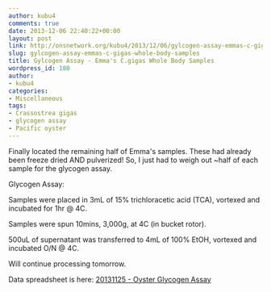 ```yaml
---
author: kubu4
comments: true
date: 2013-12-06 22:40:22+00:00
layout: post
link: http://onsnetwork.org/kubu4/2013/12/06/gylcogen-assay-emmas-c-gigas-whole-body-samples/
slug: gylcogen-assay-emmas-c-gigas-whole-body-samples
title: Gylcogen Assay - Emma's C.gigas Whole Body Samples
wordpress_id: 180
author:
- kubu4
categories:
- Miscellaneous
tags:
- Crassostrea gigas
- glycogen assay
- Pacific oyster
---
```


Finally located the remaining half of Emma's samples. These had already been freeze dried AND pulverized! So, I just had to weigh out ~half of each sample for the glycogen assay.

Glycogen Assay:

Samples were placed in 3mL of 15% trichloracetic acid (TCA), vortexed and incubated for 1hr @ 4C.

Samples were spun 10mins, 3,000g, at 4C (in bucket rotor).

500uL of supernatant was transferred to 4mL of 100% EtOH, vortexed and incubated O/N @ 4C.

Will continue processing tomorrow.

Data spreadsheet is here: [20131125 - Oyster Glycogen Assay](https://docs.google.com/spreadsheet/ccc?key=0AmS_90rPaQMzdHVBZGtENzFkZTNMM3BCTVNZQm1Cd2c&usp=sharing)
